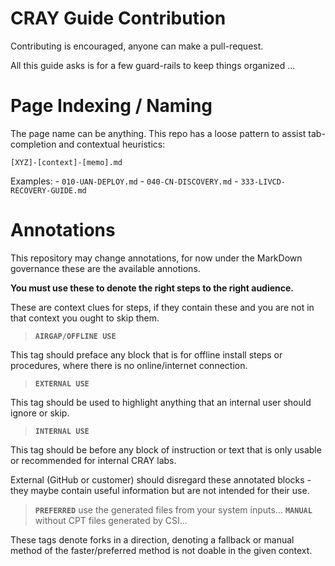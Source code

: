 # CRAY Guide Contribution

Contributing is encouraged, anyone can make a pull-request.

All this guide asks is for a few guard-rails to keep things organized ...

# Page Indexing / Naming

The page name can be anything. This repo has a loose pattern to assist tab-completion and contextual
heuristics:

    [XYZ]-[context]-[memo].md

Examples:
    - `010-UAN-DEPLOY.md`
    - `040-CN-DISCOVERY.md`
    - `333-LIVCD-RECOVERY-GUIDE.md`

# Annotations

This repository may change annotations, for now under the MarkDown governance these are the available annotions.

**You must use these to denote the right steps to the right audience.**

These are context clues for steps, if they contain these and you are not in that context you ought to skip them.

> **`AIRGAP/OFFLINE USE`**

This tag should preface any block that is for offline install steps or procedures, where there is 
no online/internet connection.

> **`EXTERNAL USE`** 

This tag should be used to highlight anything that an internal user should ignore or skip.

> **`INTERNAL USE`** 

This tag should be before any block of instruction or text that is only usable or recommended for 
internal CRAY labs.

External (GitHub or customer) should disregard these annotated blocks - they maybe contain useful
information but are not intended for their use.
 

> **`PREFERRED`** use the generated files from your system inputs...
> **`MANUAL`** without CPT files generated by CSI...

These tags denote forks in a direction, denoting a fallback or manual method of the faster/preferred 
method is not doable in the given context.


[1]: https://cray.slack.com/messages/docs-csm-install
